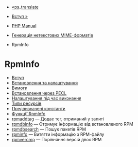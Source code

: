 - [«ps_translate](function.ps-translate.md)
- [Вступ »](intro.rpminfo.md)

- [PHP Manual](index.md)
- [Генерація нетекстових MIME-форматів](refs.utilspec.nontext.md)
- RpmInfo

# RpmInfo

- [Вступ](intro.rpminfo.md)
- [Встановлення та налаштування](rpminfo.setup.md)
- [Вимоги](rpminfo.requirements.md)
- [Встановлення через PECL](rpminfo.installation.md)
- [Налаштування під час виконання](rpminfo.configuration.md)
- [Типи ресурсів](rpminfo.resources.md)
- [Предвизначені константи](rpminfo.constants.md)
- [Функції RpmInfo](ref.rpminfo.md)
- [rpmaddtag](function.rpmaddtag.md) — Додає тег, отриманий
у запиті
- [rpmdbinfo](function.rpmdbinfo.md) — Отримує інформацію від
встановленого RPM
- [rpmdbsearch](function.rpmdbsearch.md) — Пошук пакетів RPM
- [rpminfo](function.rpminfo.md) — Витягти інформацію з
RPM-файлу
- [rpmvercmp](function.rpmvercmp.md) — Порівняння версій двох RPM
